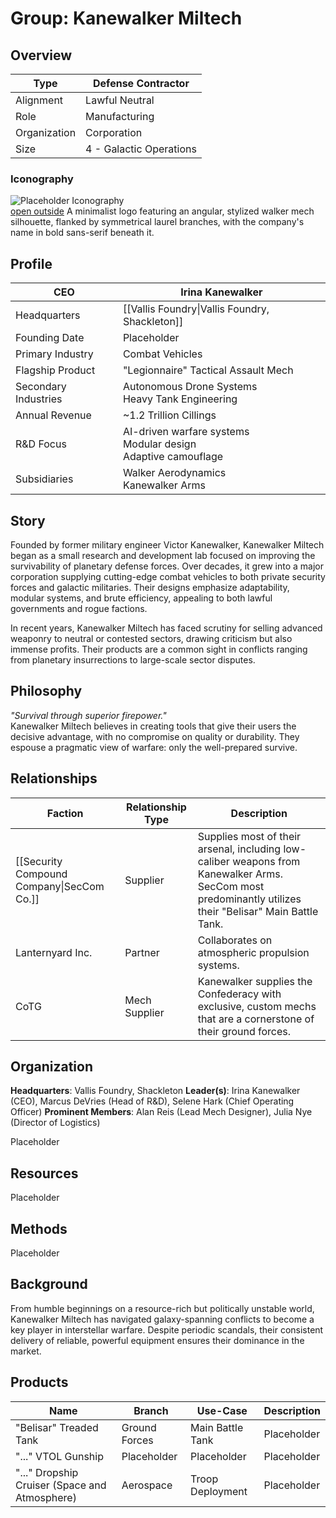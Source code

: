 # Group: Kanewalker Miltech

## Overview 


| Type         | Defense Contractor      |
| ------------ | ----------------------- |
| Alignment    | Lawful Neutral          |
| Role         | Manufacturing           |
| Organization | Corporation             |
| Size         | 4 - Galactic Operations |

### Iconography 

![Placeholder Iconography](https://publish-01.obsidian.md/access/36b98e212e9d73fe1bd4813f96b0fd71/z_Assets/Misc/ImagePlaceholder.png)  
[open outside](https://obsidianttrpgtutorials.com/z_Assets/Misc/ImagePlaceholder.png)
A minimalist logo featuring an angular, stylized walker mech silhouette, flanked by symmetrical laurel branches, with the company's name in bold sans-serif beneath it.

## Profile 

| CEO                  | Irina Kanewalker                                                   |
| -------------------- | ------------------------------------------------------------------ |
| Headquarters         | [[Vallis Foundry\|Vallis Foundry, Shackleton]]                     |
| Founding Date        | Placeholder                                                        |
| Primary Industry     | Combat Vehicles                                                    |
| Flagship Product     | "Legionnaire" Tactical Assault Mech                                |
| Secondary Industries | Autonomous Drone Systems<br>Heavy Tank Engineering                 |
| Annual Revenue       | ~1.2 Trillion Cillings                                             |
| R&D Focus            | AI-driven warfare systems<br>Modular design<br>Adaptive camouflage |
| Subsidiaries         | Walker Aerodynamics<br>Kanewalker Arms                             |

## Story 

Founded by former military engineer Victor Kanewalker, Kanewalker Miltech began as a small research and development lab focused on improving the survivability of planetary defense forces. Over decades, it grew into a major corporation supplying cutting-edge combat vehicles to both private security forces and galactic militaries. Their designs emphasize adaptability, modular systems, and brute efficiency, appealing to both lawful governments and rogue factions.

In recent years, Kanewalker Miltech has faced scrutiny for selling advanced weaponry to neutral or contested sectors, drawing criticism but also immense profits. Their products are a common sight in conflicts ranging from planetary insurrections to large-scale sector disputes.

## Philosophy 

*"Survival through superior firepower."*  
Kanewalker Miltech believes in creating tools that give their users the decisive advantage, with no compromise on quality or durability. They espouse a pragmatic view of warfare: only the well-prepared survive.

## Relationships 

| Faction                                   | Relationship Type | Description                                                                                                                                              |
| ----------------------------------------- | ----------------- | -------------------------------------------------------------------------------------------------------------------------------------------------------- |
| [[Security Compound Company\|SecCom Co.]] | Supplier          | Supplies most of their arsenal, including low-caliber weapons from Kanewalker Arms. SecCom most predominantly utilizes their "Belisar" Main Battle Tank. |
| Lanternyard Inc.                          | Partner           | Collaborates on atmospheric propulsion systems.                                                                                                          |
| CoTG                                      | Mech Supplier     | Kanewalker supplies the Confederacy with exclusive, custom mechs that are a cornerstone of their ground forces.                                          |
## Organization 

**Headquarters**: Vallis Foundry, Shackleton
**Leader(s)**: Irina Kanewalker (CEO), Marcus DeVries (Head of R&D), Selene Hark (Chief Operating Officer)
**Prominent Members**: Alan Reis (Lead Mech Designer), Julia Nye (Director of Logistics)

Placeholder

## Resources 

Placeholder

## Methods 

Placeholder

## Background 

From humble beginnings on a resource-rich but politically unstable world, Kanewalker Miltech has navigated galaxy-spanning conflicts to become a key player in interstellar warfare. Despite periodic scandals, their consistent delivery of reliable, powerful equipment ensures their dominance in the market.

## Products

| Name                                          | Branch        | Use-Case         | Description |
| --------------------------------------------- | ------------- | ---------------- | ----------- |
| "Belisar" Treaded Tank                        | Ground Forces | Main Battle Tank | Placeholder |
| "..." VTOL Gunship                            | Placeholder   | Placeholder      | Placeholder |
| "..." Dropship Cruiser (Space and Atmosphere) | Aerospace     | Troop Deployment | Placeholder |
